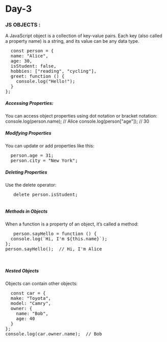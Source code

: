 # Day-3

<h3>JS OBJECTS :</h3>
<p>
A JavaScript object is a collection of key-value pairs. Each key (also called a property name) is a string, and its value can be any data type.
</p>
<pre>
  const person = {
  name: "Alice",
  age: 30,
  isStudent: false,
  hobbies: ["reading", "cycling"],
  greet: function () {
    console.log("Hello!");
  }
};
</pre>
<h5>Accessing Properties:</h5>
You can access object properties using dot notation or bracket notation:
console.log(person.name);      // Alice
console.log(person["age"]);    // 30

<h5> Modifying Properties</h5>
You can update or add properties like this:
<pre>
  person.age = 31;
  person.city = "New York";
</pre>
<h5>Deleting Properties</h5>
 Use the delete operator:
 <pre>
   delete person.isStudent;
 </pre>
 <h5>Methods in Objects</h5>
 When a function is a property of an object, it’s called a method:
 <pre>
   person.sayHello = function () {
  console.log(`Hi, I'm ${this.name}`);
};
person.sayHello();  // Hi, I'm Alice

 </pre>
 <h5>Nested Objects</h5>
Objects can contain other objects:
<pre>
  const car = {
  make: "Toyota",
  model: "Camry",
  owner: {
    name: "Bob",
    age: 40
  }
};
console.log(car.owner.name);  // Bob

</pre>
